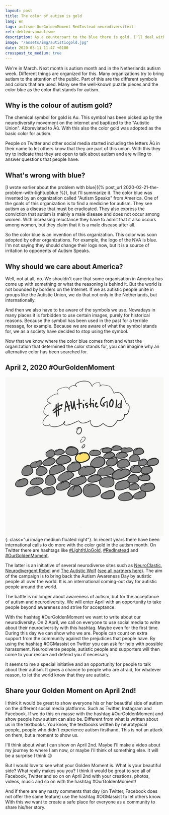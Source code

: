 ```yaml
---
layout: post
title: The color of autism is gold
lang: en
tags: autisme OurGoldenMoment RedInstead neurodiversiteit
ref: dekleurvanautisme
description: As a counterpart to the blue there is gold. I'll deal with this in this post. Why is the color of autism gold? And how can we communicate that to the people around us.
image: "/assets/img/autisticgold.jpg"
date: 2020-03-11 11:47 +0100
crosspost_to_medium: true
---
```

We're in March. Next month is autism month and in the Netherlands autism week. Different things are organized for this. Many organizations try to bring autism to the attention of the public. Part of this are the different symbols and colors that are used. Many see the well-known puzzle pieces and the color blue as the color that stands for autism.

## Why is the colour of autism gold?
The chemical symbol for gold is Au. This symbol has been picked up by the neurodiversity movement on the internet and baptized to the "Autistic Union". Abbreviated to Âû. With this also the color gold was adopted as the basic color for autism.

People on Twitter and other social media started including the letters Âû in their name to let others know that they are part of this union. With this they try to indicate that they are open to talk about autism and are willing to answer questions that people have.

## What's wrong with blue?
[I wrote earlier about the problem with blue]({% post_url 2020-02-21-the-problem-with-lightupblue %}), but I'll summarize it. The color blue was invented by an organization called "Autism Speaks" from America. One of the goals of this organization is to find a medicine for autism. They see autism as a disease that must be eradicated. They also express the conviction that autism is mainly a male disease and does not occur among women. With increasing reluctance they have to admit that it also occurs among women, but they claim that it is a male disease after all.

So the color blue is an invention of this organization. This color was soon adopted by other organizations. For example, the logo of the NVA is blue. I'm not saying they should change their logo now, but it is a source of irritation to opponents of Autism Speaks.

## Why should we care about America?
Well, not at all, no. We shouldn't care that some organisation in America has come up with something or what the reasoning is behind it. But the world is not bounded by borders on the Internet. If we as autistic people unite in groups like the Autistic Union, we do that not only in the Netherlands, but internationally.

And then we also have to be aware of the symbols we use. Nowadays in many places it is forbidden to use certain images, purely for historical reasons. Because the symbol has been used in the past for a terrible message, for example. Because we are aware of what the symbol stands for, we as a society have decided to stop using the symbol.

Now that we know where the color blue comes from and what the organization that determined the color stands for, you can imagine why an alternative color has been searched for.

## April 2, 2020 #OurGoldenMoment
![Neurodiversity](/assets/img/autisticgold.jpg){: class="ui image medium floated right"}.
In recent years there have been international calls to do more with the color gold in the autism month. On Twitter there are hashtags like [#LightItUpGold](https://twitter.com/hashtag/lightitupgold), [#RedInstead](https://twitter.com/hashtag/redinstead) and [#OurGoldenMoment](https://www.ourgoldenmoment.com/).

The latter is an initiative of several neurodiverse sites such as [NeuroClastic](https://neuroclastic.com/), [Neurodivergent Rebel](https://neurodivergentrebel.com/) and [The Autistic Wolf](https://www.facebook.com/autisticwolf) ([see all partners here](https://www.ourgoldenmoment.com/partners)). The aim of the campaign is to bring back the Autism Awareness Day by autistic people all over the world. It is an international coming-out day for autistic people around the world.

The battle is no longer about awareness of autism, but for the acceptance of autism and neurodiversity. We will enter April with an opportunity to take people beyond awareness and strive for acceptance.

With the hashtag #OurGoldenMoment we want to write about our neurodiversity. On 2 April, we call on everyone to use social media to write about their neurodiversity with this hashtag. Maybe even for the first time. During this day we can show who we are. People can count on extra support from the community against the prejudices that people have. By using the hashtag #OGMassist on Twitter you can ask for help with possible harassment. Neurodiverse people, autistic people and supporters will then come to your rescue and defend you if necessary.

It seems to me a special initiative and an opportunity for people to talk about their autism. It gives a chance to people who are afraid, for whatever reason, to let the world know that they are autistic.

## Share your Golden Moment on April 2nd!
I think it would be great to show everyone his or her beautiful side of autism on the different social media platforms. Such as Twitter, Instagram and Facebook. If we do this en masse with the hashtag #OurGoldenMoment and show people how autism can also be. Different from what is written about us in the textbooks. You know, the textbooks written by neurotypical people, people who didn't experience autism firsthand. This is not an attack on them, but a moment to show us.

I'll think about what I can show on April 2nd. Maybe I'll make a video about my journey to where I am now, or maybe I'll think of something else. It will be a surprise I think :wink:

But I would love to see what your Golden Moment is. What is your beautiful side? What really makes you you? I think it would be great to see all of Facebook, Twitter and so on on April 2nd with your creations, photos, videos, music and so on with the hashtag #OurGoldenMoment!

And if there are any nasty comments that day (on Twitter, Facebook does not offer the same feature) use the hashtag #OGMassist to let others know. With this we want to create a safe place for everyone as a community to share his/her story.
